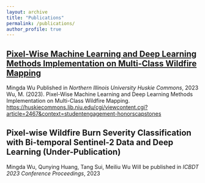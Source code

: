 ```yaml
---
layout: archive
title: "Publications"
permalink: /publications/
author_profile: true
---
```


## [**Pixel-Wise Machine Learning and Deep Learning Methods Implementation on Multi-Class Wildfire Mapping**](https://huskiecommons.lib.niu.edu/studentengagement-honorscapstones/1464/)
Mingda Wu
Published in *Northern Illinois University Huskie Commons*, 2023
Wu, M. (2023). Pixel-Wise Machine Learning and Deep Learning Methods Implementation on Multi-Class Wildfire Mapping.
https://huskiecommons.lib.niu.edu/cgi/viewcontent.cgi?article=2467&context=studentengagement-honorscapstones

## **Pixel-wise Wildfire Burn Severity Classification with Bi-temporal Sentinel-2 Data and Deep Learning** (Under-Publication)
Mingda Wu, Qunying Huang, Tang Sui, Meiliu Wu
Will be published in *ICBDT 2023 Conference Proceedings*, 2023


